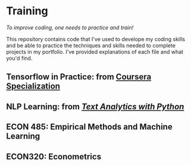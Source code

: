 # Training
_To improve coding, one needs to practice and train!_

This repository contains code that I've used to develope my coding skills and be able to practice the techniques and skills needed to complete projects in my portfolio. I've provided explanations of each file and what you'd find.

## Tensorflow in Practice: from [Coursera Specialization](https://www.coursera.org/specializations/tensorflow-in-practice?)


## NLP Learning: from [_Text Analytics with Python_](https://www.amazon.com/Text-Analytics-Python-Practitioners-Processing/dp/1484243536/ref=pd_lpo_14_t_0/144-1875545-9407862?_encoding=UTF8&pd_rd_i=1484243536&pd_rd_r=5e3ae205-4e46-4b1f-8323-c374ffbb7d93&pd_rd_w=I0iqB&pd_rd_wg=Cwn0e&pf_rd_p=7b36d496-f366-4631-94d3-61b87b52511b&pf_rd_r=Z454NVVRHP48CPMZACE5&psc=1&refRID=Z454NVVRHP48CPMZACE5)


## ECON 485: Empirical Methods and Machine Learning


## ECON320: Econometrics

